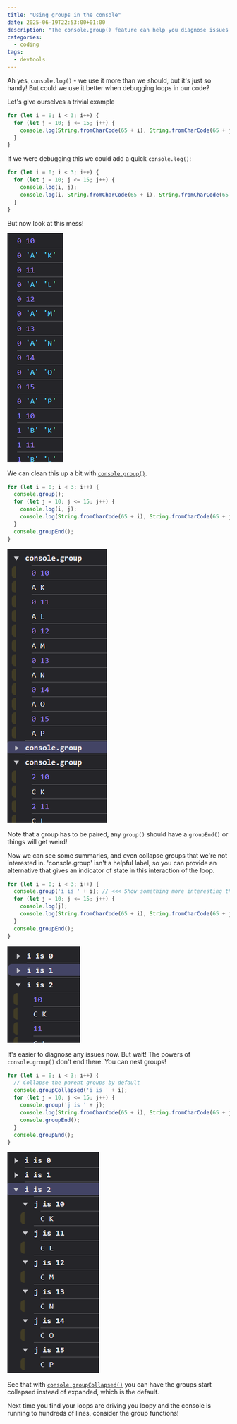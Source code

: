 ```yaml
---
title: "Using groups in the console"
date: 2025-06-19T22:53:00+01:00
description: "The console.group() feature can help you diagnose issues in your web apps when you are using loops"
categories:
  - coding
tags:
  - devtools
---
```


Ah yes, `console.log()` - we use it more than we should, but it's just so handy! But could we use it better when debugging loops in our code?

Let's give ourselves a trivial example

```javascript
for (let i = 0; i < 3; i++) {
  for (let j = 10; j <= 15; j++) {
    console.log(String.fromCharCode(65 + i), String.fromCharCode(65 + j));
  }
}
```

If we were debugging this we could add a quick `console.log()`:

```javascript
for (let i = 0; i < 3; i++) {
  for (let j = 10; j <= 15; j++) {
    console.log(i, j);
    console.log(i, String.fromCharCode(65 + i), String.fromCharCode(65 + j));
  }
}
```

But now look at this mess!

![My Test Screenshot](/assets/posts/using-groups-in-the-console/messy.png)

We can clean this up a bit with [`console.group()`](https://developer.mozilla.org/en-US/docs/Web/API/console/group_static]).

```javascript
for (let i = 0; i < 3; i++) {
  console.group();
  for (let j = 10; j <= 15; j++) {
    console.log(i, j);
    console.log(String.fromCharCode(65 + i), String.fromCharCode(65 + j));
  }
  console.groupEnd();
}
```

![My Test Screenshot](/assets/posts/using-groups-in-the-console/groups.png)

Note that a group has to be paired, any `group()` should have a `groupEnd()` or things will get weird!

Now we can see some summaries, and even collapse groups that we're not interested in. 'console.group' isn't a helpful label, so you can provide an alternative that gives an indicator of state in this interaction of the loop.

```javascript
for (let i = 0; i < 3; i++) {
  console.group('i is ' + i); // <<< Show something more interesting that console.group
  for (let j = 10; j <= 15; j++) {
    console.log(j);
    console.log(String.fromCharCode(65 + i), String.fromCharCode(65 + j));
  }
  console.groupEnd();
}
```

![My Test Screenshot](/assets/posts/using-groups-in-the-console/labels.png)

It's easier to diagnose any issues now. But wait! The powers of `console.group()` don't end there. You can nest groups!

```javascript
for (let i = 0; i < 3; i++) {
  // Collapse the parent groups by default
  console.groupCollapsed('i is ' + i);
  for (let j = 10; j <= 15; j++) {
    console.group('j is ' + j);
    console.log(String.fromCharCode(65 + i), String.fromCharCode(65 + j));
    console.groupEnd();
  }
  console.groupEnd();
}
```

![My Test Screenshot](/assets/posts/using-groups-in-the-console/nested.png)

See that with [`console.groupCollapsed()`](https://developer.mozilla.org/en-US/docs/Web/API/console/group_static]) you can have the groups start collapsed instead of expanded, which is the default.

Next time you find your loops are driving you loopy and the console is running to hundreds of lines, consider the group functions!

[^1]: Unless you know your character codes really well!
